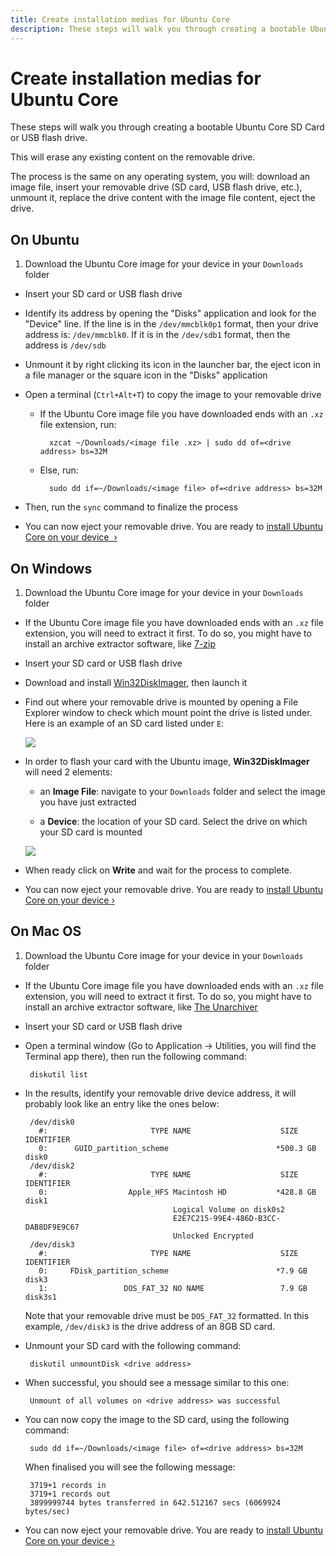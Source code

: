 ```yaml
---
title: Create installation medias for Ubuntu Core
description: These steps will walk you through creating a bootable Ubuntu Core SD card or USB flash drive.
---
```


# Create installation medias for Ubuntu Core

These steps will walk you through creating a bootable Ubuntu Core SD Card or USB flash drive.

This will erase any existing content on the removable drive.

The process is the same on any operating system, you will: download an image file, insert your removable drive (SD card, USB flash drive, etc.), unmount it, replace the drive content with the image file content, eject the drive.

## On Ubuntu

 1. Download the Ubuntu Core image for your device in your `Downloads` folder

 * Insert your SD card or USB flash drive

 * Identify its address by opening the "Disks" application and look for the "Device" line. If the line is in the `/dev/mmcblk0p1` format, then your drive address is: `/dev/mmcblk0`. If it is in the `/dev/sdb1` format, then the address is `/dev/sdb`

 * Unmount it by right clicking its icon in the launcher bar, the eject icon in a file manager or the square icon in the "Disks" application

 * Open a terminal (`Ctrl+Alt+T`) to copy the image to your removable drive

    * If the Ubuntu Core image file you have downloaded ends with an `.xz` file extension, run:

            xzcat ~/Downloads/<image file .xz> | sudo dd of=<drive address> bs=32M

    * Else, run:

            sudo dd if=~/Downloads/<image file> of=<drive address> bs=32M

 * Then, run the `sync` command to finalize the process

 * You can now eject your removable drive. You are ready to [install Ubuntu Core on your device &nbsp;&rsaquo;](/core/get-started)

## On Windows

 1. Download the Ubuntu Core image for your device in your `Downloads` folder

 * If the Ubuntu Core image file you have downloaded ends with an `.xz` file extension, you will need to extract it first. To do so, you might have to install an archive extractor software, like [7-zip](http://www.7-zip.org/)

 * Insert your SD card or USB flash drive

 * Download and install [Win32DiskImager](http://sourceforge.net/projects/win32diskimager/files/latest/download), then launch it

 * Find out where your removable drive is mounted by opening a File Explorer window to check which mount point the drive is listed under. Here is an example of an SD card listed under `E`:

    ![](http://i.imgur.com/QXLkLsa.png)

 * In order to flash your card with the Ubuntu image, **Win32DiskImager** will
need 2 elements:

    * an **Image File**: navigate to your `Downloads` folder and select the image you have just extracted

    * a **Device**: the location of your SD card. Select the drive on which your SD card is mounted

    ![](http://i.imgur.com/ebeQHKT.png)

 * When ready click on **Write** and wait for the process to complete.

 * You can now eject your removable drive. You are ready to [install Ubuntu Core on your device&nbsp;&rsaquo;](/core/get-started)

## On Mac OS

 1. Download the Ubuntu Core image for your device in your `Downloads` folder

 * If the Ubuntu Core image file you have downloaded ends with an `.xz` file extension, you will need to extract it first. To do so, you might have to install an archive extractor software, like [The
 Unarchiver](https://itunes.apple.com/gb/app/the-unarchiver/id425424353?mt=12)

 * Insert your SD card or USB flash drive

 * Open a terminal window (Go to Application -> Utilities, you will find the
Terminal app there), then run the following command:

        diskutil list

 * In the results, identify your removable drive device address, it will probably look like an entry like the ones below:

        /dev/disk0
          #:                       TYPE NAME                    SIZE       IDENTIFIER
          0:      GUID_partition_scheme                        *500.3 GB   disk0
        /dev/disk2
          #:                       TYPE NAME                    SIZE       IDENTIFIER
          0:                  Apple_HFS Macintosh HD           *428.8 GB   disk1
                                        Logical Volume on disk0s2
                                        E2E7C215-99E4-486D-B3CC-DAB8DF9E9C67
                                        Unlocked Encrypted
        /dev/disk3
          #:                       TYPE NAME                    SIZE       IDENTIFIER
          0:     FDisk_partition_scheme                        *7.9 GB     disk3
          1:                 DOS_FAT_32 NO NAME                 7.9 GB     disk3s1

    Note that your removable drive must be `DOS_FAT_32` formatted. In this example, `/dev/disk3` is the drive address of an 8GB SD card.

 * Unmount your SD card with the following command:

        diskutil unmountDisk <drive address>

 * When successful, you should see a message similar to this one:

        Unmount of all volumes on <drive address> was successful

 * You can now copy the image to the SD card, using the following command:

        sudo dd if=~/Downloads/<image file> of=<drive address> bs=32M

      When finalised you will see the following message:

        3719+1 records in
        3719+1 records out
        3899999744 bytes transferred in 642.512167 secs (6069924 bytes/sec)

 * You can now eject your removable drive. You are ready to [install Ubuntu Core on your device&nbsp;&rsaquo;](/core/get-started)
